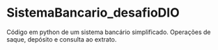 # SistemaBancario_desafioDIO
Código em python de um sistema bancário simplificado. Operações de saque, depósito e consulta ao extrato.

